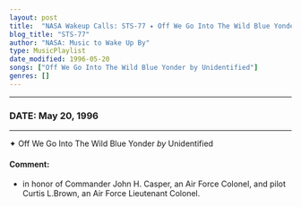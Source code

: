```yaml
---
layout: post
title:  "NASA Wakeup Calls: STS-77 ✦ Off We Go Into The Wild Blue Yonder by Unidentified ✵ May 20, 1996"
blog_title: "STS-77"
author: "NASA: Music to Wake Up By"
type: MusicPlaylist
date_modified: 1996-05-20
songs: ["Off We Go Into The Wild Blue Yonder by Unidentified"]
genres: []
---
```


----
### DATE: May 20, 1996
----
✦ Off We Go Into The Wild Blue Yonder *by* Unidentified  

#### Comment:
* in honor of Commander John H. Casper, an Air Force Colonel, and pilot Curtis L.Brown, an Air Force Lieutenant Colonel.



<br/>
<center>
	<a target="_blank"
	   href="https://twitter.com/intent/tweet?hashtags=Space,NASA,Playlist,NASAWakeupCalls,SpaceProgram&text=🚀 {{ page.author}}, '{{ page.songs.first }}' {{ page.title }}, {{ site.url }}{{ page.url }}&via=nasawakeupcalls"><i class="fab fa-twitter" title="Tweet this page" alt="Tweet this page" style="font-size: 1.3em;"></i></a>
	&nbsp; 	<i class="fas fa-user-astronaut" style="font-size: 1.5em;"></i> &nbsp;
    <a id="custom_amazon_link"
       type="amzn" search="#"
       category="popular music">
    <i class="fab fa-amazon" style="font-size: 1.3em;"></i></a>
</center>

<!-- Randomly resolve an individual entry from a song array -->
<script src="/assets/javascript/seedrandom.min.js"></script>
<script>
  var wake_me_up = ["Off We Go Into The Wild Blue Yonder by Unidentified"];
  var prng = new Math.seedrandom();
  function randomSong() {
    song = wake_me_up[Math.floor(Math.random() * wake_me_up.length)];
    var amazon_link = document.getElementById("custom_amazon_link");
    amazon_link.setAttribute("search", song);
  }
  window.onload = randomSong();
</script>
